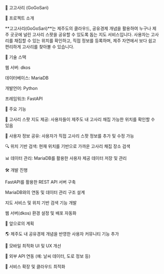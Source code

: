 🌿 고고사리 (GoGoSari)

📌 프로젝트 소개

**고고사리(GoGoSari)**는 제주도의 클라우드, 공유경제 개념을 활용하여 누구나 제주 곳곳에 널린 고사리 스팟을 공유할 수 있도록 돕는 지도 서비스입니다. 사용자는 고사리를 채집할 수 있는 위치를 확인하고, 직접 정보를 등록하며, 제주 자연에서 보다 쉽고 편리하게 고사리를 찾아볼 수 있습니다.

🚀 기술 스택

웹 서버: dkos

데이터베이스: MariaDB

개발언어: Python

프레임워크: FastAPI

🎯 주요 기능

📍 고사리 스팟 지도 제공: 사용자들이 제주도 내 고사리 채집 가능한 위치를 확인할 수 있음

📝 사용자 정보 공유: 사용자가 직접 고사리 스팟 정보를 추가 및 수정 가능

🔍 위치 기반 검색: 현재 위치를 기반으로 가까운 고사리 채집 장소 검색

📊 데이터 관리: MariaDB를 활용한 사용자 제공 데이터 저장 및 관리

🛠 개발 진행

FastAPI를 활용한 REST API 서버 구축

MariaDB와의 연동 및 데이터 관리 구조 설계

지도 서비스 및 위치 기반 검색 기능 개발

웹 서버(dkos) 환경 설정 및 배포 자동화

📅 앞으로의 계획

🌎 제주도 내 공유경제 개념을 반영한 사용자 커뮤니티 기능 추가

📱 모바일 최적화 UI 및 UX 개선

🔗 외부 API 연동 (예: 날씨 데이터, 도로 정보 등)

🔄 서비스 확장 및 클라우드 최적화